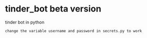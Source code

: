 # tinder_bot beta version
tinder bot in python

```
change the variable username and password in secrets.py to work
```
